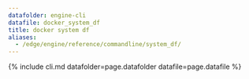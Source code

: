 ```yaml
---
datafolder: engine-cli
datafile: docker_system_df
title: docker system df
aliases:
  - /edge/engine/reference/commandline/system_df/
---
```

<!--
This page is automatically generated from Docker's source code. If you want to
suggest a change to the text that appears here, open a ticket or pull request
in the source repository on GitHub:

https://github.com/docker/cli
-->

{% include cli.md datafolder=page.datafolder datafile=page.datafile %}
